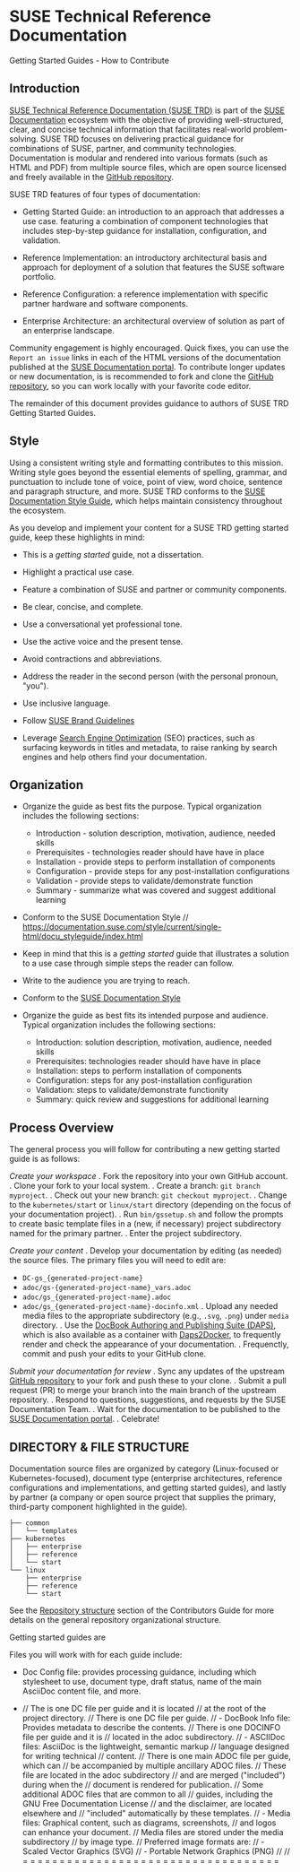 # SUSE Technical Reference Documentation
Getting Started Guides - How to Contribute


## Introduction

[SUSE Technical Reference Documentation (SUSE TRD)](https://documentation.suse.com/trd-supported.html) is part of the [SUSE Documentation](https://documentation.suse.com/) ecosystem with the objective of providing well-structured, clear, and concise technical information that facilitates real-world problem-solving.
SUSE TRD focuses on delivering practical guidance for combinations of SUSE, partner, and community technologies.
Documentation is modular and rendered into various formats (such as HTML and PDF) from multiple source files, which are open source licensed and freely available in the [GitHub repository](https://github.com/SUSE/technical-reference-documentation).

SUSE TRD features of four types of documentation:

- Getting Started Guide: an introduction to an approach that addresses a use case. featuring a combination of component technologies that includes step-by-step guidance for installation, configuration, and validation.

- Reference Implementation: an introductory architectural basis and approach for deployment of a solution that features the SUSE software portfolio.

- Reference Configuration: a reference implementation with specific partner hardware and software components.

- Enterprise Architecture: an architectural overview of solution as part of an enterprise landscape.


Community engagement is highly encouraged.
Quick fixes, you can use the `Report an issue` links in each of the HTML versions of the documentation published at the [SUSE Documentation portal](https://documentation.suse.com/trd-supported.html).
To contribute longer updates or new documentation, is is recommended to fork and clone the [GitHub repository](https://github.com/SUSE/technical-reference-documentation), so you can work locally with your favorite code editor.

The remainder of this document provides guidance to authors of SUSE TRD Getting Started Guides.



## Style

Using a consistent writing style and formatting contributes to this mission.
Writing style goes beyond the essential elements of spelling, grammar, and punctuation to include tone of voice, point of view, word choice, sentence and paragraph structure, and more.
SUSE TRD conforms to the [SUSE Documentation Style Guide](https://documentation.suse.com/style/current/single-html/docu_styleguide/index.html), which helps maintain consistency throughout the ecosystem.


As you develop and implement your content for a SUSE TRD getting started guide, keep these highlights in mind:

- This is a *getting started* guide, not a dissertation.

- Highlight a practical use case.

- Feature a combination of SUSE and partner or community components.

- Be clear, concise, and complete.

- Use a conversational yet professional tone.

- Use the active voice and the present tense.

- Avoid contractions and abbreviations.

- Address the reader in the second person (with the personal pronoun, "you").

- Use inclusive language.

- Follow [SUSE Brand Guidelines](https://brand.suse.com/)

- Leverage [Search Engine Optimization](https://en.wikipedia.org/wiki/Search_engine_optimization) (SEO) practices, such as surfacing keywords in titles and metadata, to raise ranking by search engines and help others find your documentation.







## Organization

- Organize the guide as best fits the purpose.
  Typical organization includes the following sections:
  - Introduction - solution description, motivation, audience, needed skills
  - Prerequisites - technologies reader should have have in place
  - Installation - provide steps to perform installation of components
  - Configuration - provide steps for any post-installation configurations
  - Validation - provide steps to validate/demonstrate function
  - Summary - summarize what was covered and suggest additional learning

- Conform to the SUSE Documentation Style
//   https://documentation.suse.com/style/current/single-html/docu_styleguide/index.html
- Keep in mind that this is a *getting started* guide that illustrates a solution to a use case through simple steps the reader can follow.

- Write to the audience you are trying to reach.

- Conform to the [SUSE Documentation Style](https://documentation.suse.com/style/current/single-html/docu_styleguide/index.html)

- Organize the guide as best fits its intended purpose and audience.
  Typical organization includes the following sections:
  - Introduction: solution description, motivation, audience, needed skills
  - Prerequisites: technologies reader should have have in place
  - Installation: steps to perform installation of components
  - Configuration: steps for any post-installation configuration
  - Validation: steps to validate/demonstrate functionity
  - Summary: quick review and suggestions for additional learning


## Process Overview

The general process you will follow for contributing a new getting started guide is as follows:

*Create your workspace*
. Fork the repository into your own GitHub account.
. Clone your fork to your local system.
. Create a branch: `git branch myproject`.
. Check out your new branch: `git checkout myproject`.
. Change to the `kubernetes/start` or `linux/start` directory (depending on the focus of your documentation project).
. Run `bin/gssetup.sh` and follow the prompts to create basic template files in a (new, if necessary) project subdirectory named for the primary partner.
. Enter the project subdirectory.

*Create your content*
. Develop your documentation by editing (as needed) the source files.
  The primary files you will need to edit are:
  - `DC-gs_{generated-project-name}`
  - `adoc/gs-{generated-project-name}_vars.adoc`
  - `adoc/gs_{generated-project-name}.adoc`
  - `adoc/gs_{generated-project-name}-docinfo.xml`
. Upload any needed media files to the appropriate subdirectory (e.g., `.svg`, `.png`) under `media` directory.
. Use the [DocBook Authoring and Publishing Suite (DAPS)](https://opensuse.github.io/daps/), which is also available as a container with [Daps2Docker](https://github.com/openSUSE/daps2docker), to frequently render and check the appearance of your documentation.
. Frequenctly, commit and push your edits to your GitHub clone.

*Submit your documentation for review*
. Sync any updates of the upstream [GitHub repository](https://github.com/SUSE/technical-reference-documentation) to your fork and push these to your clone.
. Submit a pull request (PR) to merge your branch into the main branch of the upstream repository.
. Respond to questions, suggestions, and requests by the SUSE Documentation Team.
. Wait for the documentation to be published to the [SUSE Documentation portal](https://documentation.suse.com/trd-supported.html).
. Celebrate!


## DIRECTORY & FILE STRUCTURE

Documentation source files are organized by category (Linux-focused or Kubernetes-focused), document type (enterprise architectures, reference configurations and implementations, and getting started guides), and lastly by partner (a company or open source project that supplies the primary, third-party component highlighted in the guide).

```
├── common
│   └── templates
├── kubernetes
│   ├── enterprise
│   ├── reference
│   └── start
└── linux
    ├── enterprise
    ├── reference
    └── start
```

See the [Repository structure](https://github.com/SUSE/technical-reference-documentation) section of the Contributors Guide for more details on the general repository organizational structure.

Getting started guides are


Files you will work with for each guide include:
- Doc Config file: provides processing guidance, including which stylesheet to use, document type, draft status, name of the main AsciiDoc content file, and more.

- //                      The is one DC file per guide and it is located
//                      at the root of the project directory.
//                      There is one DC file per guide.
// - DocBook Info file: Provides metadata to describe the contents.
//                      There is one DOCINFO file per guide and it is
//                      located in the adoc subdirectory.
// - ASCIIDoc files:    AsciiDoc is the lightweight, semantic markup
//                      language designed for writing technical
//                      content.
//                      There is one main ADOC file per guide, which can
//                      be accompanied by multiple ancillary ADOC files.
//                      These file are located in the adoc subdirectory
//                      and are merged ("included") during when the
//                      document is rendered for publication.
//                      Some additional ADOC files that are common to all
//                      guides, including the GNU Free Documentation License
//                      and the disclaimer, are located elsewhere and
//                      "included" automatically by these templates.
// - Media files:       Graphical content, such as diagrams, screenshots,
//                      and logos can enhance your document.
//                      Media files are stored under the media subdirectory
//                      by image type.
//                      Preferred image formats are:
//                      - Scaled Vector Graphics (SVG)
//                      - Portable Network Graphics (PNG)
//
// = = = = = = = = = = = = = = = = = = = = = = = = = = = = = = = = = = =
